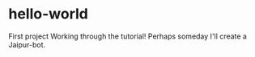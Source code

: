 # hello-world
First project
Working through the tutorial! Perhaps someday I'll create a Jaipur-bot.
